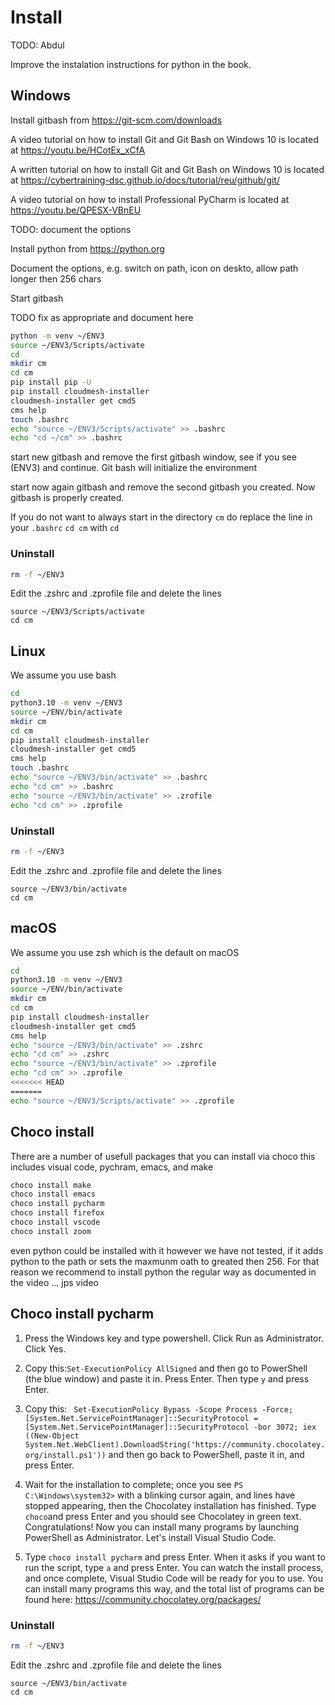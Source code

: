 # Install

TODO: Abdul


Improve the instalation instructions for python in the book.

## Windows

Install gitbash from <https://git-scm.com/downloads>

A video tutorial on how to install Git and Git Bash on Windows 10 is located at <https://youtu.be/HCotEx_xCfA>

A written tutorial on how to install Git and Git Bash on Windows 10 is located at <https://cybertraining-dsc.github.io/docs/tutorial/reu/github/git/>

A video tutorial on how to install Professional PyCharm is located at <https://youtu.be/QPESX-VBnEU>

TODO: document the options


Install python from <https://python.org>

Document the options, e.g. switch on path, icon on deskto, allow path longer then 256 chars

Start gitbash

TODO fix as appropriate and document here

```bash
python -m venv ~/ENV3
source ~/ENV3/Scripts/activate
cd
mkdir cm
cd cm
pip install pip -U
pip install cloudmesh-installer 
cloudmesh-installer get cmd5 
cms help
touch .bashrc
echo "source ~/ENV3/Scripts/activate" >> .bashrc
echo "cd ~/cm" >> .bashrc
```

start new gitbash and remove the first gitbash window, see if you see (ENV3) and continue. Git bash will initialize the environment

start now again gitbash and remove the second gitbash you created. Now gitbash is properly created.

If you do not want to always start in the directory `cm` do replace the line in your `.bashrc`
`cd cm` with `cd`

### Uninstall

```bash
rm -f ~/ENV3
```

Edit the .zshrc and .zprofile file and delete the lines

```
source ~/ENV3/Scripts/activate
cd cm
```


## Linux 

We assume you use bash

```bash
cd
python3.10 -m venv ~/ENV3
source ~/ENV/bin/activate
mkdir cm
cd cm
pip install cloudmesh-installer 
cloudmesh-installer get cmd5 
cms help
touch .bashrc
echo "source ~/ENV3/bin/activate" >> .bashrc
echo "cd cm" >> .bashrc
echo "source ~/ENV3/bin/activate" >> .zrofile
echo "cd cm" >> .zprofile
```

### Uninstall

```bash
rm -f ~/ENV3
```

Edit the .zshrc and .zprofile file and delete the lines

```
source ~/ENV3/bin/activate
cd cm
```

## macOS

We assume you use zsh which is the default on macOS

```bash
cd
python3.10 -m venv ~/ENV3
source ~/ENV/bin/activate
mkdir cm
cd cm
pip install cloudmesh-installer 
cloudmesh-installer get cmd5 
cms help
echo "source ~/ENV3/bin/activate" >> .zshrc
echo "cd cm" >> .zshrc
echo "source ~/ENV3/bin/activate" >> .zprofile
echo "cd cm" >> .zprofile
<<<<<<< HEAD
=======
echo "source ~/ENV3/Scripts/activate" >> .zprofile
```


## Choco install 

There are a number of usefull packages that you can install via choco this includes visual code, pychram, emacs, and make
```bash
choco install make
choco install emacs
choco install pycharm
choco install firefox
choco install vscode
choco install zoom
```

even python could be installed with it however we have not tested, if it adds python to the path or sets the maxmunm oath to greated then 256. For that reason we recommend to install python the regular way as documented in the video ... jps video

## Choco install pycharm

1. Press the Windows key and type powershell. Click Run as Administrator. Click Yes.

2. Copy this:```Set-ExecutionPolicy AllSigned``` and then go to PowerShell (the blue window) and paste it in. Press Enter. Then type ``` y ``` and press Enter.

3. Copy this: ``` Set-ExecutionPolicy Bypass -Scope Process -Force; [System.Net.ServicePointManager]::SecurityProtocol = [System.Net.ServicePointManager]::SecurityProtocol -bor 3072; iex ((New-Object System.Net.WebClient).DownloadString('https://community.chocolatey.org/install.ps1'))``` and then go back to PowerShell, paste it in, and press Enter.

5. Wait for the installation to complete; once you see ``` PS C:\Windows\system32> ``` with a blinking cursor again, and lines have stopped appearing, then the Chocolatey installation has finished. Type ``` choco ```and press Enter and you should see Chocolatey in green text. Congratulations! Now you can install many programs by launching PowerShell as Administrator. Let's install Visual Studio Code.

6. Type ``` choco install pycharm ``` and press Enter. When it asks if you want to run the script, type ```a``` and press Enter. You can watch the install process, and once complete, Visual Studio Code will be ready for you to use. You can install many programs this way, and the total list of programs can be found here: <https://community.chocolatey.org/packages/>



### Uninstall

```bash
rm -f ~/ENV3
```

Edit the .zshrc and .zprofile file and delete the lines

```
source ~/ENV3/bin/activate
cd cm
```

